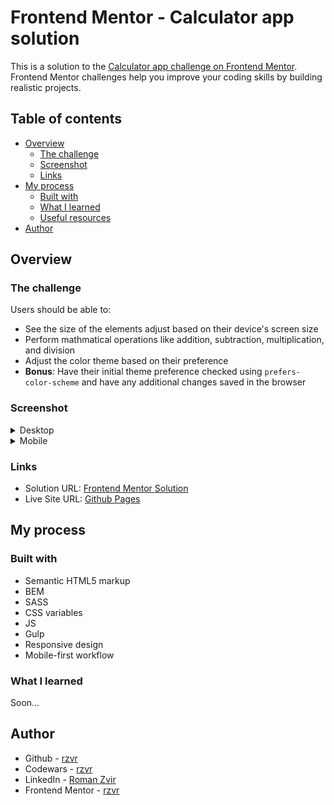 # Frontend Mentor - Calculator app solution

This is a solution to the [Calculator app challenge on Frontend Mentor](https://www.frontendmentor.io/challenges/calculator-app-9lteq5N29). Frontend Mentor challenges help you improve your coding skills by building realistic projects. 

## Table of contents

- [Overview](#overview)
  - [The challenge](#the-challenge)
  - [Screenshot](#screenshot)
  - [Links](#links)
- [My process](#my-process)
  - [Built with](#built-with)
  - [What I learned](#what-i-learned)
  - [Useful resources](#useful-resources)
- [Author](#author)

## Overview

### The challenge

Users should be able to:

- See the size of the elements adjust based on their device's screen size
- Perform mathmatical operations like addition, subtraction, multiplication, and division
- Adjust the color theme based on their preference
- **Bonus**: Have their initial theme preference checked using `prefers-color-scheme` and have any additional changes saved in the browser

### Screenshot

<details>
  <summary>Desktop</summary>

<img src="./screenshots/desktop-neutral-theme.png" alt="screenshot of desktop resolution project" width="700"/>
<img src="./screenshots/desktop-light-theme.png" alt="screenshot of desktop resolution project" width="700"/>
<img src="./screenshots/desktop-dark-theme.png" alt="screenshot of desktop resolution project" width="700"/>
</details>

<details>
  <summary>Mobile</summary>

<img src="./screenshots/mobile-neutral-theme.png" alt="screenshot of mobile resolution project" width="200"/>
<img src="./screenshots/mobile-light-theme.png" alt="screenshot of mobile resolution project" width="200"/>
<img src="./screenshots/mobile-dark-theme.png" alt="screenshot of mobile resolution project" width="200"/>
</details>

### Links

- Solution URL: [Frontend Mentor Solution](https://www.frontendmentor.io/solutions/calculator-app-using-gulp-sass-js-bem-html-responsive-design-TRMnR7Kz1)
- Live Site URL: [Github Pages](https://rzvr.github.io/calculator-app/)

## My process

### Built with

- Semantic HTML5 markup
- BEM
- SASS
- CSS variables
- JS
- Gulp
- Responsive design
- Mobile-first workflow

### What I learned

Soon...

## Author

- Github - [rzvr](https://github.com/rzvr)
- Codewars - [rzvr](https://www.codewars.com/users/rzvr)
- LinkedIn - [Roman Zvir](https://www.linkedin.com/in/roman-zvir-8a4394214)
- Frontend Mentor - [rzvr](https://www.frontendmentor.io/profile/rzvr)